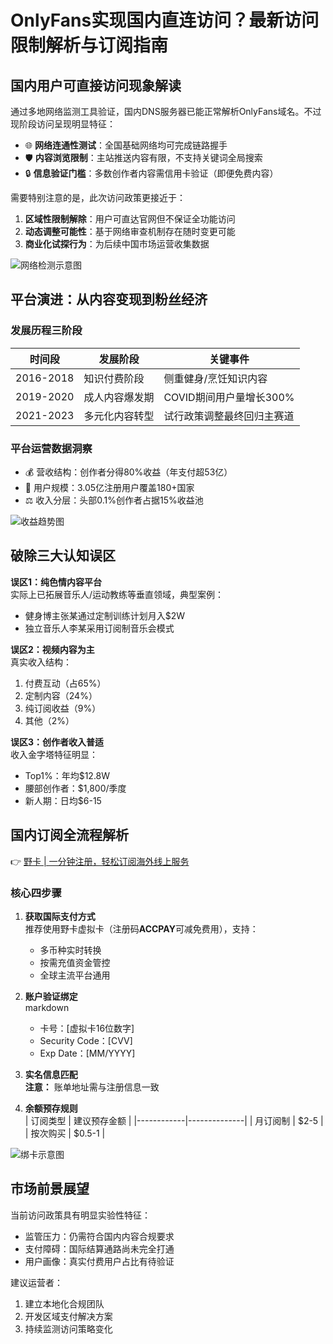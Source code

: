 # OnlyFans实现国内直连访问？最新访问限制解析与订阅指南

## 国内用户可直接访问现象解读
通过多地网络监测工具验证，国内DNS服务器已能正常解析OnlyFans域名。不过现阶段访问呈现明显特征：
- 🌐 **网络连通性测试**：全国基础网络均可完成链路握手
- 🛡️ **内容浏览限制**：主站推送内容有限，不支持关键词全局搜索
- 🔒 **信息验证门槛**：多数创作者内容需信用卡验证（即便免费内容）

需要特别注意的是，此次访问政策更接近于：
1. **区域性限制解除**：用户可直达官网但不保证全功能访问
2. **动态调整可能性**：基于网络审查机制存在随时变更可能
3. **商业化试探行为**：为后续中国市场运营收集数据

![网络检测示意图](https://bbtdd.com/wp-content/uploads/img/1020724124.webp)

## 平台演进：从内容变现到粉丝经济
### 发展历程三阶段
| 时间段      | 发展阶段         | 关键事件                     |
|-------------|------------------|------------------------------|
| 2016-2018   | 知识付费阶段     | 侧重健身/烹饪知识内容        |
| 2019-2020   | 成人内容爆发期   | COVID期间用户量增长300%      |
| 2021-2023   | 多元化内容转型   | 试行政策调整最终回归主赛道   |

### 平台运营数据洞察
- 💰 营收结构：创作者分得80%收益（年支付超53亿）
- 🌟 用户规模：3.05亿注册用户覆盖180+国家
- ⚖️ 收入分层：头部0.1%创作者占据15%收益池

![收益趋势图](https://bbtdd.com/wp-content/uploads/img/39098394.webp)

## 破除三大认知误区
**误区1：纯色情内容平台**  
实际上已拓展音乐人/运动教练等垂直领域，典型案例：
- 健身博主张某通过定制训练计划月入$2W
- 独立音乐人李某采用订阅制音乐会模式

**误区2：视频内容为主**  
真实收入结构：
1. 付费互动（占65%）
2. 定制内容（24%）
3. 纯订阅收益（9%）
4. 其他（2%）

**误区3：创作者收入普适**  
收入金字塔特征明显：
- Top1%：年均$12.8W
- 腰部创作者：$1,800/季度
- 新人期：日均$6-15

## 国内订阅全流程解析
👉 [野卡 | 一分钟注册，轻松订阅海外线上服务](https://bbtdd.com/yeka)

### 核心四步骤
1. **获取国际支付方式**  
   推荐使用野卡虚拟卡（注册码**ACCPAY**可减免费用），支持：
   - 多币种实时转换
   - 按需充值资金管控
   - 全球主流平台通用

2. **账户验证绑定**  
   markdown
   - 卡号：[虚拟卡16位数字]
   - Security Code：[CVV]
   - Exp Date：[MM/YYYY]
   

3. **实名信息匹配**  
   **注意：** 账单地址需与注册信息一致

4. **余额预存规则**  
   | 订阅类型   | 建议预存金额 |
   |------------|--------------|
   | 月订阅制   | $2-5         |
   | 按次购买   | $0.5-1       |

![绑卡示意图](https://bbtdd.com/wp-content/uploads/img/7764638703116004.webp)

## 市场前景展望
当前访问政策具有明显实验性特征：
- 监管压力：仍需符合国内内容合规要求
- 支付障碍：国际结算通路尚未完全打通
- 用户画像：真实付费用户占比有待验证

建议运营者：
1. 建立本地化合规团队
2. 开发区域支付解决方案
3. 持续监测访问策略变化